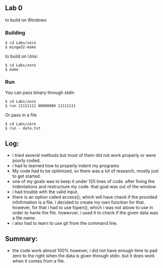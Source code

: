 ## Lab 0
to build on Windows

### Building
```
$ cd Labs/zero
$ mingw32-make
```
to build on Unix: 
```
$ cd Labs/zero
$ make 
```
### Run

You can pass binary through stdin 
``` 
$ cd Labs/zero
$ run 11111111 00000000 11111111
``` 

Or pass in a file
```
$ cd Labs/zero
$ run - data.txt
```
## Log:
- i tried several methods but most of them did not work properly or were poorly coded. 
- i had to learned how to properly indent my programs
- My code had to be optimized, so there was a lot of research, mostly just to get started. 
- one of my  goals was to keep it under 125 lines of code. after fixing the indentations and restructure my code. that goal was out of the window.
 - i had trouble with the valid input. 
 - there is an option called access(); which will have check if the provided infofrmation is a file. i decided to create my own function for that. however, for that i had to use fopen(); which i was not aloow to use in order to hanle the file. howevver, i used it to check if the given data was a file name. 
 - i also had to learn to use git from the command line. 
 ## Summary: 
- the code work almost 100% however, i did not have enough time to pad zero to the right when the data is given  through stdin. but it does work when it comes from a file. 